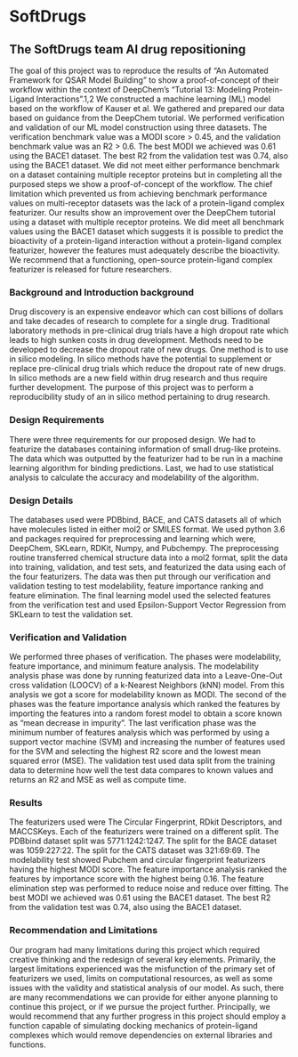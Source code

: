 # SoftDrugs
## The SoftDrugs team AI drug repositioning

The goal of this project was to reproduce the results of “An Automated Framework for QSAR Model Building” to show a proof-of-concept of their workflow within the context of DeepChem’s “Tutorial 13: Modeling Protein-Ligand Interactions”.1,2 We constructed a machine learning (ML) model based on the workflow of Kauser et al. We gathered and prepared our data based on guidance from the DeepChem tutorial. We performed verification and validation of our ML model construction using three datasets. The verification benchmark value was a MODI score > 0.45, and the validation benchmark value was an R2 > 0.6. The best MODI we achieved was 0.61 using the BACE1 dataset. The best R2 from the validation test was 0.74, also using the BACE1 dataset. We did not meet either performance benchmark on a dataset containing multiple receptor proteins but in completing all the purposed steps we show a proof-of-concept of the workflow. The chief limitation which prevented us from achieving benchmark performance values on multi-receptor datasets was the lack of a protein-ligand complex featurizer. Our results show an improvement over the DeepChem tutorial using a dataset with multiple receptor proteins. We did meet all benchmark values using the BACE1 dataset which suggests it is possible to predict the bioactivity of a protein-ligand interaction without a protein-ligand complex featurizer, however the features must adequately describe the bioactivity. We recommend that a functioning, open-source protein-ligand complex featurizer is released for future researchers.  

### Background and Introduction background 

Drug discovery is an expensive endeavor which can cost billions of dollars and take decades of research to complete for a single drug. Traditional laboratory methods in pre-clinical drug trials have a high dropout rate which leads to high sunken costs in drug development. Methods need to be developed to decrease the dropout rate of new drugs. One method is to use in silico modeling. In silico methods have the potential to supplement or replace pre-clinical drug trials which reduce the dropout rate of new drugs. In silico methods are a new field within drug research and thus require further development. The purpose of this project was to perform a reproducibility study of an in silico method pertaining to drug research.  

### Design Requirements 

There were three requirements for our proposed design. We had to featurize the databases containing information of small drug-like proteins. The data which was outputted by the featurizer had to be run in a machine learning algorithm for binding predictions. Last, we had to use statistical analysis to calculate the accuracy and modelability of the algorithm. 

### Design Details 

The databases used were PDBbind, BACE, and CATS datasets all of which have molecules listed in either mol2 or SMILES format. We used python 3.6 and packages required for preprocessing and learning which were, DeepChem, SKLearn, RDKit, Numpy, and Pubchempy. The preprocessing routine transferred chemical structure data into a mol2 format, split the data into training, validation, and test sets, and featurized the data using each of the four featurizers. The data was then put through our verification and validation testing to test modelability, feature importance ranking and feature elimination. The final learning model used the selected features from the verification test and used Epsilon-Support Vector Regression from SKLearn to test the validation set.  

### Verification and Validation 

We performed three phases of verification. The phases were modelability, feature importance, and minimum feature analysis. The modelability analysis phase was done by running featurized data into a Leave-One-Out cross validation (LOOCV) of a k-Nearest Neighbors (kNN) model. From this analysis we got a score for modelability known as MODI. The second of the phases was the feature importance analysis which ranked the features by importing the features into a random forest model to obtain a score known as “mean decrease in impurity”. The last verification phase was the minimum number of features analysis which was performed by using a support vector machine (SVM) and increasing the number of features used for the SVM and selecting the highest R2 score and the lowest mean squared error (MSE). The validation test used data split from the training data to determine how well the test data compares to known values and returns an R2 and MSE as well as compute time. 

### Results 

The featurizers used were The Circular Fingerprint, RDkit Descriptors, and MACCSKeys. Each of the featurizers were trained on a different split. The PDBbind dataset split was 5771:1242:1247. The split for the BACE dataset was 1059:227:22. The split for the CATS dataset was 321:69:69. The modelability test showed Pubchem and circular fingerprint featurizers having the highest MODI score. The feature importance analysis ranked the features by importance score with the highest being 0.16. The feature elimination step was performed to reduce noise and reduce over fitting. The best MODI we achieved was 0.61 using the BACE1 dataset. The best R2 from the validation test was 0.74, also using the BACE1 dataset. 

### Recommendation and Limitations 

Our program had many limitations during this project which required creative thinking and the redesign of several key elements. Primarily, the largest limitations experienced was the misfunction of the primary set of featurizers we used, limits on computational resources, as well as some issues with the validity and statistical analysis of our model. As such, there are many recommendations we can provide for either anyone planning to continue this project, or if we pursue the project further. Principally, we would recommend that any further progress in this project should employ a function capable of simulating docking mechanics of protein-ligand complexes which would remove dependencies on external libraries and functions. 
